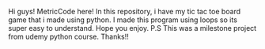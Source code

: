 Hi guys! 
MetricCode here!
In this repository, i have my tic tac toe board game that i made using python.
I made this program using loops so its super easy to understand.
Hope you enjoy.
P.S This was a milestone project from udemy python course.
Thanks!!
